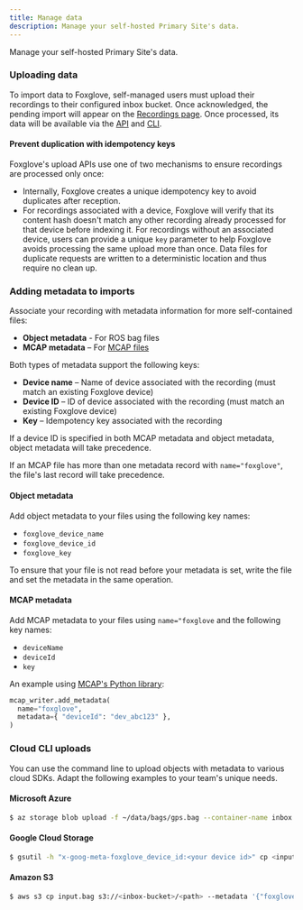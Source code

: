 ```yaml
---
title: Manage data
description: Manage your self-hosted Primary Site's data.
---
```


Manage your self-hosted Primary Site's data.

### Uploading data

To import data to Foxglove, self-managed users must upload their recordings to their configured inbox bucket. Once acknowledged, the pending import will appear on the [Recordings page](https://console.foxglove.dev/recordings). Once processed, its data will be available via the [API](/api) and [CLI](/docs/cli).

#### Prevent duplication with idempotency keys

Foxglove's upload APIs use one of two mechanisms to ensure recordings are processed only once:

- Internally, Foxglove creates a unique idempotency key to avoid duplicates after reception.
- For recordings associated with a device, Foxglove will verify that its content hash doesn't match any other recording already processed for that device before indexing it. For recordings without an associated device, users can provide a unique `key` parameter to help Foxglove avoids processing the same upload more than once. Data files for duplicate requests are written to a deterministic location and thus require no clean up.

### Adding metadata to imports

Associate your recording with metadata information for more self-contained files:

- **Object metadata** - For ROS bag files
- **MCAP metadata** – For [MCAP files](https://mcap.dev)

Both types of metadata support the following keys:

- **Device name** – Name of device associated with the recording (must match an existing Foxglove device)
- **Device ID** – ID of device associated with the recording (must match an existing Foxglove device)
- **Key** – Idempotency key associated with the recording

If a device ID is specified in both MCAP metadata and object metadata, object metadata will take precedence.

If an MCAP file has more than one metadata record with `name="foxglove"`, the file's last record will take precedence.

#### Object metadata

Add object metadata to your files using the following key names:

- `foxglove_device_name`
- `foxglove_device_id`
- `foxglove_key`

To ensure that your file is not read before your metadata is set, write the file and set the metadata in the same operation.

#### MCAP metadata

Add MCAP metadata to your files using `name="foxglove` and the following key names:

- `deviceName`
- `deviceId`
- `key`

An example using [MCAP's Python library](https://mcap.dev/docs/python/):

```py
mcap_writer.add_metadata(
  name="foxglove",
  metadata={ "deviceId": "dev_abc123" },
)
```

### Cloud CLI uploads

You can use the command line to upload objects with metadata to various cloud SDKs. Adapt the following examples to your team's unique needs.

#### Microsoft Azure

```bash
$ az storage blob upload -f ~/data/bags/gps.bag --container-name inbox --account-name yourorgfgstorage -n gps.bag --overwrite --metadata foxglove_device_id=dev_03ooHzt1GRRdnGrP
```

#### Google Cloud Storage

```bash
$ gsutil -h "x-goog-meta-foxglove_device_id:<your device id>" cp <input.bag> gs://<your inbox bucket>/<path>
```

#### Amazon S3

```bash
$ aws s3 cp input.bag s3://<inbox-bucket>/<path> --metadata '{"foxglove_device_id": "<your device ID>"}'
```
